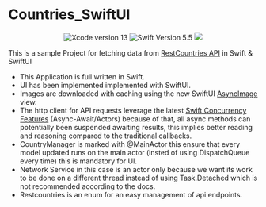 # Countries_SwiftUI
<body>
  <div align="center">
    <img src="https://img.shields.io/static/v1?label=XCode%20Version&message=14&color=brightgreen&logo=xcode" alt="Xcode version 13">
    <img src="https://img.shields.io/static/v1?label=Swift%20Version&message=5.7&color=brightgreen&logo=swift" alt="Swift Version 5.5">
    <img src="https://img.shields.io/static/v1?label=Framework&message=SwiftUI&color=brightgreen&logo=Swift&logoColor=blue">
  </div>
  <p>This is a sample Project for fetching data from <a href="https://restcountries.com">RestCountries API</a> in Swift &amp; SwiftUI</p>
  <ul>
    <li>This Application is full written in Swift.</li>
    <li>UI has been implemented implemented with SwiftUI.</li>
    <li>Images are downloaded with caching using the new SwiftUI <a href="https://developer.apple.com/documentation/SwiftUI/AsyncImage">AsyncImage</a> view.</li>
    <li>The http client for API requests leverage the latest <a href="https://docs.swift.org/swift-book/LanguageGuide/Concurrency.html">Swift Concurrency Features</a> (Async-Await/Actors) because of that, all async methods can potentially been suspended awaiting results, this implies better reading and reasoning compared to the traditional callbacks.</li>
    <li>CountryManager is marked with @MainActor this ensure that every model updated runs on the main actor (insted of using DispatchQueue every time) this is mandatory for UI.
    <li>Network Service in this case is an actor only because we want its work to be done on a different thread instead of using Task.Detached which is not recommended according to the docs.</li>
    <li>Restcountries is an enum for an easy management of api endpoints.</li>
  </ul>
</body>
